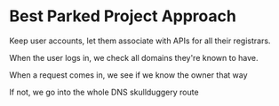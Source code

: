 # Best Parked Project Approach

Keep user accounts, let them associate with APIs for all their registrars.

When the user logs in, we check all domains they're known to have.

When a request comes in, we see if we know the owner that way

If not, we go into the whole DNS skullduggery route
